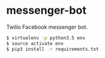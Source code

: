 # messenger-bot
Twilio Facebook messenger bot.

```bash
$ virtualenv -p python3.5 env
$ source activate env
$ pip3 install -r requirements.txt
```

